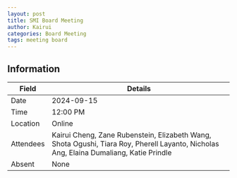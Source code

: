 ```yaml
---
layout: post
title: SMI Board Meeting
author: Kairui
categories: Board Meeting
tags: meeting board
---
```


## Information

| Field     | Details                                                                                       |
|-----------|------------------------------------------------------------------------------------------------|
| Date      | 2024-09-15                                                                                     |
| Time      | 12:00 PM                                                                                       |
| Location  | Online                                                                                         |
| Attendees | Kairui Cheng, Zane Rubenstein, Elizabeth Wang, Shota Ogushi, Tiara Roy, Pherell Layanto, Nicholas Ang, Elaina Dumaliang, Katie Prindle |
| Absent    | None                                                                                           |

[//]: # (## Minutes)

[//]: # ()
[//]: # (- SMI Drive reorganization &#40;Elizabeth&#41;)

[//]: # (- SMI website updates &#40;Shota/Kairui&#41;)

[//]: # (- Decided on tentative CMC performance dates)

[//]: # (- - December 8th, 2024)

[//]: # (- - December 14th, 2024)

[//]: # (- - December 15th, 2024)

[//]: # (- - December 21th, 2024)

[//]: # (- - December 22th, 2024)

[//]: # (- - December 23th, 2024)

[//]: # (- Discussed orchestra involvement)

[//]: # (- - Staggered shifts/rotations)

[//]: # (- - Possibly inside Alderwood Mall)

[//]: # (- Equipment and Logistics)

[//]: # (- - Piano, drum set, amp)

[//]: # (- Working with National Honor Society)

[//]: # (- - Community service hours)

[//]: # (- - Separate schedule for Music and General Volunteers)

[//]: # (- Music Hanges &#40;Nick/Elaina&#41;)

[//]: # (- - Teach background parts/harmony)

[//]: # (- - Organize rehearsals)

[//]: # (- - Make music more interesting)

[//]: # (- Advisory Board)

[//]: # (- - Two representatives from each school)

[//]: # (- Next meeting: 2024-10-06, 12:00 PM)

[//]: # ()
[//]: # (## Action Items)

[//]: # ()
[//]: # (- Elizabeth: SMI Drive reorganization)

[//]: # (- Shota/Kairui: Continue working on SMI website)

[//]: # (- Nick/Elaina: Music changes)

[//]: # (- Take inventory of equipment)

[//]: # (- Schedule bank transfer meeting)

[//]: # (- Zane/Kairui: Ask Kowalski/Fix about forming club/chapter and potential issues)

[//]: # (- Pherell/Kairui: Contact Alderwood Mall for CMC performance)

[//]: # (- Recruiting volunteers)

[//]: # (- - Get in front of band/orchestra classes to talk about SMI)

[//]: # (- - Draft Instagram post about SMI and CMC)

[//]: # (- Schedule rehearsals)

[//]: # (- - Determine if Viking Time works)

[//]: # (- - Select tentative dates for rehearsals and send out Google Form to members)

[//]: # (- - Set official rehearsal schedule)

[//]: # (- Create schedule for music vs. general volunteers)
